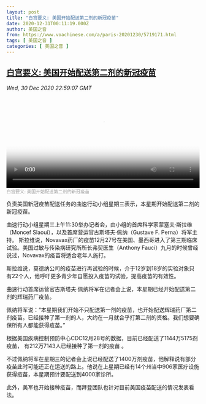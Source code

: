 ```yaml
---
layout: post
title: "白宫要义: 美国开始配送第二剂的新冠疫苗"
date: 2020-12-31T00:11:19.000Z
author: 美国之音
from: https://www.voachinese.com/a/paris-20201230/5719171.html
tags: [ 美国之音 ]
categories: [ 美国之音 ]
---
```

<!--1609373479000-->
[白宫要义: 美国开始配送第二剂的新冠疫苗](https://www.voachinese.com/a/paris-20201230/5719171.html)
------

<div>
<div><i>Wed, 30 Dec 2020 22:59:07 GMT</i></div><video poster="https://images.weserv.nl?url=gdb.voanews.com/da6464bf-c074-4fea-a1cb-df206e526336_tv_r1_s_w900.jpg" src="https://av.voanews.com/Videoroot/Pangeavideo/2020/12/d/da/da6464bf-c074-4fea-a1cb-df206e526336_240p.mp4" style="width:100%" controls></video><div><small style="color: #999;">白宫要义: 美国开始配送第二剂的新冠疫苗</small></div><p>负责美国新冠疫苗配送任务的曲速行动小组星期三表示，本星期开始配送第二剂的新冠疫苗。</p><p>曲速行动小组星期三上午11:30举办记者会，由小组的首席科学家蒙塞夫·斯拉维（Moncef Slaoui），以及首席营运官古斯塔夫·佩纳（Gustave F. Perna）将军主持。 斯拉维说，Novavax药厂的疫苗12月27号在美国、墨西哥进入了第三期临床试验。美国过敏与传染病研究所所长弗契医生（Anthony Fauci）九月的时候曾经说过，Novavax的疫苗将适合老年人施打。</p><p>斯拉维说，莫德纳公司的疫苗进行再试验的时候，介于12岁到18岁的实验对象只有22个人，他呼吁更多青少年自愿投入疫苗的试验，提高疫苗的有效性。</p><p>曲速行动首席运营官古斯塔夫·佩纳将军在记者会上说，本星期已经开始配送第二剂的辉瑞药厂疫苗。</p><p>佩纳将军说：“本星期我们开始不只配送第一剂的疫苗，也开始配送辉瑞药厂第二剂疫苗。已经接种了第一剂的人，大约在一月就合乎打第二剂的资格。我们想要确保所有人都能获得疫苗。”</p><p>根据美国疾病控制预防中心CDC12月28号的数据，目前已经配送了1144万5175剂疫苗， 有212万7143人已经接种了第一剂的疫苗 。</p><p>不过佩纳将军在星期三的记者会上说已经配送了1400万剂疫苗，他解释说有部分疫苗此时可能还正在运送的路上。他说在上星期已经有14个州当中906家医疗设施获得疫苗，本星期预计要配送到4000家诊所。</p><p>此外，美军也开始接种疫苗，而拜登团队也针对目前美国疫苗配送的情况发表看法。</p>
</div>
